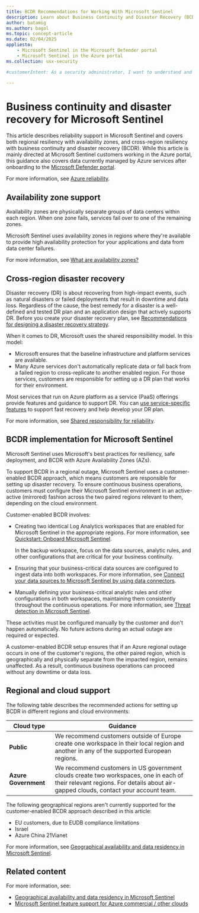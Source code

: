 ```yaml
---
title: BCDR Recommendations for Working With Microsoft Sentinel
description: Learn about Business Continuity and Disaster Recovery (BCDR) in Microsoft Sentinel, including availability zones and cross-region disaster recovery strategies.
author: batamig
ms.author: bagol
ms.topic: concept-article
ms.date: 02/04/2025
appliesto:
    - Microsoft Sentinel in the Microsoft Defender portal
    - Microsoft Sentinel in the Azure portal
ms.collection: usx-security

#customerIntent: As a security administrator, I want to understand and implement Business Continuity and Disaster Recovery (BCDR) strategies in Microsoft Sentinel in order to ensure high availability and resilience of my security operations.

---
```


# Business continuity and disaster recovery for Microsoft Sentinel

This article describes reliability support in Microsoft Sentinel and covers both regional resiliency with availability zones, and cross-region resiliency with business continuity and disaster recovery (BCDR). While this article is mainly directed at Microsoft Sentinel customers working in the Azure portal, this guidance also covers data currently managed by Azure services after onboarding to the [Microsoft Defender portal](/unified-secops-platform/overview-unified-security).

For more information, see [Azure reliability](/azure/well-architected/resiliency/).

## Availability zone support

Availability zones are physically separate groups of data centers within each region. When one zone fails, services fail over to one of the remaining zones.

Microsoft Sentinel uses availability zones in regions where they're available to provide high availability protection for your applications and data from data center failures.

For more information, see [What are availability zones?](/azure/reliability/availability-zones-overview)

## Cross-region disaster recovery

Disaster recovery (DR) is about recovering from high-impact events, such as natural disasters or failed deployments that result in downtime and data loss. Regardless of the cause, the best remedy for a disaster is a well-defined and tested DR plan and an application design that actively supports DR. Before you create your disaster recovery plan, see [Recommendations for designing a disaster recovery strategy](/azure/well-architected/reliability/disaster-recovery).

When it comes to DR, Microsoft uses the shared responsibility model. In this model:

- Microsoft ensures that the baseline infrastructure and platform services are available.
- Many Azure services don't automatically replicate data or fall back from a failed region to cross-replicate to another enabled region. For those services, customers are responsible for setting up a DR plan that works for their environment.

Most services that run on Azure platform as a service (PaaS) offerings provide features and guidance to support DR. You can [use service-specific features](/azure/reliability/reliability-guidance-overview) to support fast recovery and help develop your DR plan.

For more information, see [Shared responsibility for reliability](/azure/reliability/concept-shared-responsibility).

## BCDR implementation for Microsoft Sentinel

Microsoft Sentinel uses Microsoft's best practices for resiliency, safe deployment, and BCDR with Azure Availability Zones (AZs).

To support BCDR in a regional outage, Microsoft Sentinel uses a customer-enabled BCDR approach, which means customers are responsible for setting up disaster recovery. To ensure continuous business operations, customers must configure their Microsoft Sentinel environment in an active-active (mirrored) fashion across the two paired regions relevant to them, depending on the cloud environment.

Customer-enabled BCDR involves:

- Creating two identical Log Analytics workspaces that are enabled for Microsoft Sentinel in the appropriate regions. For more information, see [Quickstart: Onboard Microsoft Sentinel](quickstart-onboard.md).

    In the backup workspace, focus on the data sources, analytic rules, and other configurations that are critical for your business continuity.

- Ensuring that your business-critical data sources are configured to ingest data into both workspaces. For more information, see [Connect your data sources to Microsoft Sentinel by using data connectors](configure-data-connector.md).

- Manually defining your business-critical analytic rules and other configurations in both workspaces, maintaining them consistently throughout the continuous operations. For more information, see [Threat detection in Microsoft Sentinel](threat-detection.md).

These activities must be configured manually by the customer and don't happen automatically. No future actions during an actual outage are required or expected.

A customer-enabled BCDR setup ensures that if an Azure regional outage occurs in one of the customer's regions, the other paired region, which is geographically and physically separate from the impacted region, remains unaffected. As a result, continuous business operations can proceed without any downtime or data loss.

## Regional and cloud support

The following table describes the recommended actions for setting up BCDR in different regions and cloud environments:

|Cloud type  |Guidance  |
|---------|---------|
|**Public** | We recommend customers outside of Europe create one workspace in their local region and another in any of the supported European regions. |
|**Azure Government** | We recommend customers in US government clouds create two workspaces, one in each of their relevant regions. For details about air-gapped clouds, contact your account team.|


The following geographical regions aren't currently supported for the customer-enabled BCDR approach described in this article:

- EU customers, due to EUDB compliance limitations
- Israel
- Azure China 21Vianet

For more information, see [Geographical availability and data residency in Microsoft Sentinel](geographical-availability-data-residency.md).


## Related content

For more information, see:

- [Geographical availability and data residency in Microsoft Sentinel](geographical-availability-data-residency.md) 
- [Microsoft Sentinel feature support for Azure commercial / other clouds](feature-availability.md)
